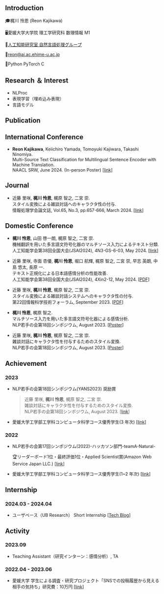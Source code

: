 ## Introduction
:mortar_board:梶川 怜恩 (Reon Kajikawa)

🖥️愛媛大学大学院 理工学研究科 数理情報 M1

:microscope:[人工知能研究室 自然言語処理グループ](https://sites.google.com/view/ehime-nlp/)

:postbox:reon@ai.ac.ehime-u.ac.jp

:bug:Python PyTorch C

## Research ＆ Interest
- NLProc
- 表現学習（埋め込み表現）
- 言語モデル

## Publication

## International Conference
- **Reon Kajikawa**, Keiichiro Yamada, Tomoyuki Kajiwara, Takashi Ninomiya. <br>
Multi-Source Text Classification for Multilingual Sentence Encoder with Machine Translation. <br>
NAACL SRW, June 2024. (In-person Poster) [[link](https://aclanthology.org/2024.naacl-srw.24/)] 

## Journal
- 近藤 里咲, **梶川 怜恩**, 梶原 智之, 二宮 崇. <br>
スタイル変換による雑談対話へのキャラクタ性の付与. <br>
情報処理学会論文誌, Vol.65, No.3, pp.657-666, March 2024. [[link](https://ipsj.ixsq.nii.ac.jp/ej/?action=pages_view_main&active_action=repository_view_main_item_detail&item_id=233361&item_no=1&page_id=13&block_id=8)]

## Domestic Conference
- **梶川 怜恩**, 山田 啓一朗, 梶原 智之, 二宮 崇. <br>
機械翻訳を用いた多言語文符号化器のマルチソース入力によるテキスト分類. <br>
人工知能学会第38回全国大会(JSAI2024), 4N3-GS-6-03, May 2024. [[link](https://www.jstage.jst.go.jp/article/pjsai/JSAI2024/0/JSAI2024_4N3GS603/_article/-char/ja/)] <!-- \[[PDF](URL)\] -->

- 近藤 里咲, 寺面 杏優, **梶川 怜恩**, 堀口 航輝, 梶原 智之, 二宮 崇, 早志 英朗, 中島 悠太, 長原 一. <br>
テキスト正規化による日本語感情分析の性能改善. <br>
人工知能学会第38回全国大会(JSAI2024), 4Xin2-12, May 2024. [[PDF](https://www.jstage.jst.go.jp/article/pjsai/JSAI2024/0/JSAI2024_4Xin212/_article/-char/ja/)] <!-- \[[PDF](URL)\] -->

- 近藤 里咲, **梶川 怜恩**, 梶原 智之, 二宮 崇. <br>
スタイル変換による雑談対話システムへのキャラクタ性の付与. <br>
第22回情報科学技術フォーラム, September 2023. [[PDF](https://moguranosenshi.sakura.ne.jp/publications/fit2023-kondo.pdf)] <!-- \[[PDF](URL)\] -->

- **梶川 怜恩**, 梶原 智之. <br>
マルチソース入力を用いた多言語文符号化器による感情分析. <br>
NLP若手の会第18回シンポジウム, August 2023. [[Poster](https://github.com/Lemond-sp/Lemond-sp/blob/main/yans23_poster.pdf)] <!-- \[[PDF](URL)\] -->

- 近藤 里咲, **梶川 怜恩**, 梶原 智之, 二宮 崇. <br>
雑談対話にキャラクタ性を付与するためのスタイル変換. <br>
NLP若手の会第18回シンポジウム, August 2023. [[Poster](https://github.com/Lemond-sp/Lemond-sp/blob/main/yans23_poster_kondo.pdf)] <!-- \[[PDF](URL)\] -->

## Achievement
### 2023
- NLP若手の会第18回シンポジウム(YANS2023) 奨励賞
  > 近藤 里咲, **梶川 怜恩**, 梶原 智之, 二宮 崇. <br>
  > 雑談対話にキャラクタ性を付与するためのスタイル変換. <br>
  > NLP若手の会第18回シンポジウム, August 2023. [[link](https://yans.anlp.jp/entry/award)]

- 愛媛大学工学部工学科コンピュータ科学コース優秀学生(3 年次) [[link](https://www.cs.ehime-u.ac.jp/%E5%9C%A8%E5%AD%A6%E7%94%9F%E3%81%AE%E6%96%B9/%E5%84%AA%E7%A7%80%E5%AD%A6%E7%94%9F%E8%A1%A8%E5%BD%B0%E5%88%B6%E5%BA%A6/)]

### 2022
- NLP若手の会第17回シンポジウム(2022)-ハッカソン部門-teamA-Natural-

  :trophy:リーダーボード1位・最終評価1位・Applied Scientist賞(Amazon Web Service Japan LLC.) [[link](https://yans.anlp.jp/entry/yans2022report)]

- 愛媛大学工学部工学科コンピュータ科学コース優秀学生(1~2 年次) [[link](https://www.cs.ehime-u.ac.jp/%E5%9C%A8%E5%AD%A6%E7%94%9F%E3%81%AE%E6%96%B9/%E5%84%AA%E7%A7%80%E5%AD%A6%E7%94%9F%E8%A1%A8%E5%BD%B0%E5%88%B6%E5%BA%A6/)]

## Internship
### 2024.03 - 2024.04
- ユーザベース（UB Research） Short Internship [[Tech Blog](https://tech.uzabase.com/entry/2024/04/02/173958)]
## Activity
### 2023.09
- Teaching Assistant（研究インターン：感情分析）, TA

### 2022.04 - 2023.06
- 愛媛大学 学生による調査・研究プロジェクト「SNSでの投稿履歴から見える相手の気持ち」研究費：10万円 [[link](https://www.ehime-u.ac.jp/tp_20230626_projecte/)]
<!--
**Lemond-sp/Lemond-sp** is a ✨ _special_ ✨ repository because its `README.md` (this file) appears on your GitHub profile.
NAACL SRW24 (acceptance rate: 59.7%)
Here are some ideas to get you started:
[![LEON's GitHub stats](https://github-readme-stats.vercel.app/api?username=Lemond-sp&theme=vue-dark&show_icons=true)](https://github.com/Lemond-sp/)

[![Top Langs](https://github-readme-stats.vercel.app/api/top-langs/?username=Lemond-sp&theme=vue-dark&show_icons=true&layout=compact)](https://github.com/Lemond-sp/)
[![Twitter: kLeon496](https://img.shields.io/twitter/follow/kLeon496?style=social)](https://twitter.com/kLeon496)
- 🔭 こんに
- 🌱 I’m currently learning ...
- 👯 I’m looking to collaborate on ...a
- 🤔 I’m looking for help with ...
- 💬 Ask me about ...
- 📫 How to reach me: ...
- 😄 Pronouns: ...
- ⚡ Fun fact: ...
-->
